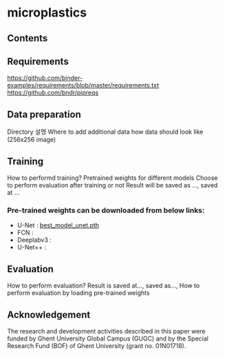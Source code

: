 # microplastics

## Contents

## Requirements
https://github.com/binder-examples/requirements/blob/master/requirements.txt
https://github.com/bndr/pipreqs

## Data preparation
Directory 설명
Where to add additional data
how data should look like (256x256 image)

## Training
How to performd training?
Pretrained weights for different models
Choose to perform evaluation after training or not
Result will be saved as ..., saved at ...

### Pre-trained weights can be downloaded from below links:

* U-Net : [best_model_unet.pth](https://drive.google.com/file/d/1nDjRdfTN-ExjWDpKULmEaCkbohpxiMUg/view?usp=sharing)
* FCN :
* Deeplabv3 :
* U-Net++ :

## Evaluation
How to perform evaluation?
Result is saved at..., saved as...,
How to perform evaluation by loading pre-trained weights


## Acknowledgement
The research and development activities described in this paper were funded by Ghent University Global Campus (GUGC) and by the Special Research Fund (BOF) of Ghent University (grant no. 01N01718).
